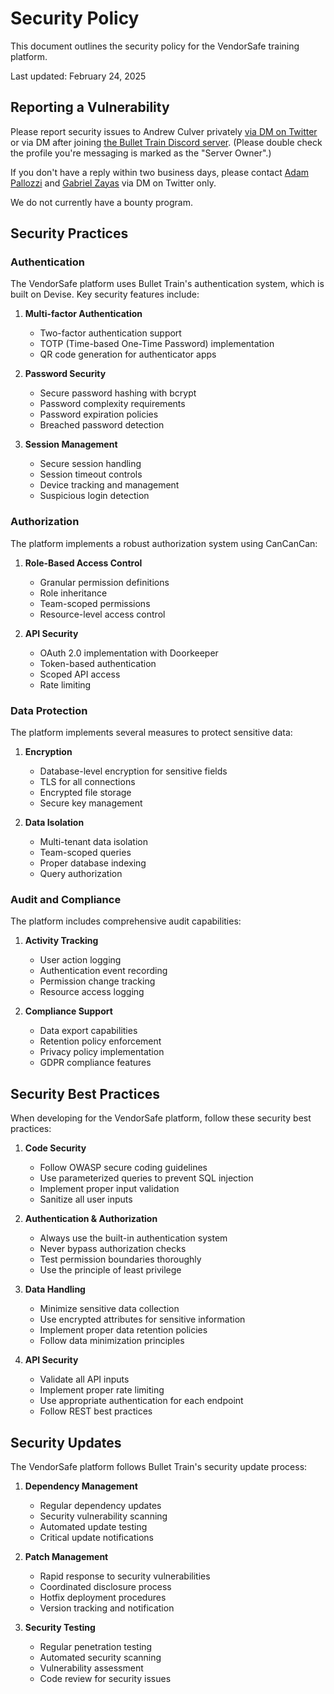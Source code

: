 # Security Policy

This document outlines the security policy for the VendorSafe training platform.

Last updated: February 24, 2025

## Reporting a Vulnerability

Please report security issues to Andrew Culver privately [via DM on Twitter](https://twitter.com/andrewculver) or via DM after joining [the Bullet Train Discord server](https://discord.gg/bullettrain). (Please double check the profile you're messaging is marked as the "Server Owner".) 

If you don't have a reply within two business days, please contact [Adam Pallozzi](https://twitter.com/adampallozzi) and [Gabriel Zayas](https://twitter.com/gazayas) via DM on Twitter only. 

We do not currently have a bounty program.

## Security Practices

### Authentication

The VendorSafe platform uses Bullet Train's authentication system, which is built on Devise. Key security features include:

1. **Multi-factor Authentication**
   - Two-factor authentication support
   - TOTP (Time-based One-Time Password) implementation
   - QR code generation for authenticator apps

2. **Password Security**
   - Secure password hashing with bcrypt
   - Password complexity requirements
   - Password expiration policies
   - Breached password detection

3. **Session Management**
   - Secure session handling
   - Session timeout controls
   - Device tracking and management
   - Suspicious login detection

### Authorization

The platform implements a robust authorization system using CanCanCan:

1. **Role-Based Access Control**
   - Granular permission definitions
   - Role inheritance
   - Team-scoped permissions
   - Resource-level access control

2. **API Security**
   - OAuth 2.0 implementation with Doorkeeper
   - Token-based authentication
   - Scoped API access
   - Rate limiting

### Data Protection

The platform implements several measures to protect sensitive data:

1. **Encryption**
   - Database-level encryption for sensitive fields
   - TLS for all connections
   - Encrypted file storage
   - Secure key management

2. **Data Isolation**
   - Multi-tenant data isolation
   - Team-scoped queries
   - Proper database indexing
   - Query authorization

### Audit and Compliance

The platform includes comprehensive audit capabilities:

1. **Activity Tracking**
   - User action logging
   - Authentication event recording
   - Permission change tracking
   - Resource access logging

2. **Compliance Support**
   - Data export capabilities
   - Retention policy enforcement
   - Privacy policy implementation
   - GDPR compliance features

## Security Best Practices

When developing for the VendorSafe platform, follow these security best practices:

1. **Code Security**
   - Follow OWASP secure coding guidelines
   - Use parameterized queries to prevent SQL injection
   - Implement proper input validation
   - Sanitize all user inputs

2. **Authentication & Authorization**
   - Always use the built-in authentication system
   - Never bypass authorization checks
   - Test permission boundaries thoroughly
   - Use the principle of least privilege

3. **Data Handling**
   - Minimize sensitive data collection
   - Use encrypted attributes for sensitive information
   - Implement proper data retention policies
   - Follow data minimization principles

4. **API Security**
   - Validate all API inputs
   - Implement proper rate limiting
   - Use appropriate authentication for each endpoint
   - Follow REST best practices

## Security Updates

The VendorSafe platform follows Bullet Train's security update process:

1. **Dependency Management**
   - Regular dependency updates
   - Security vulnerability scanning
   - Automated update testing
   - Critical update notifications

2. **Patch Management**
   - Rapid response to security vulnerabilities
   - Coordinated disclosure process
   - Hotfix deployment procedures
   - Version tracking and notification

3. **Security Testing**
   - Regular penetration testing
   - Automated security scanning
   - Vulnerability assessment
   - Code review for security issues
